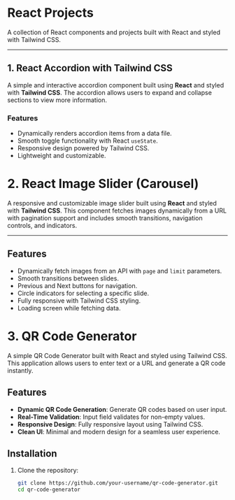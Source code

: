 # React Projects

A collection of React components and projects built with React and styled with Tailwind CSS.

---

## 1. React Accordion with Tailwind CSS

A simple and interactive accordion component built using **React** and styled with **Tailwind CSS**. The accordion allows users to expand and collapse sections to view more information.

### Features

- Dynamically renders accordion items from a data file.
- Smooth toggle functionality with React `useState`.
- Responsive design powered by Tailwind CSS.
- Lightweight and customizable.

# 2. React Image Slider (Carousel)

A responsive and customizable image slider built using **React** and styled with **Tailwind CSS**. This component fetches images dynamically from a URL with pagination support and includes smooth transitions, navigation controls, and indicators.

---

## Features

- Dynamically fetch images from an API with `page` and `limit` parameters.
- Smooth transitions between slides.
- Previous and Next buttons for navigation.
- Circle indicators for selecting a specific slide.
- Fully responsive with Tailwind CSS styling.
- Loading screen while fetching data.

# 3. QR Code Generator

A simple QR Code Generator built with React and styled using Tailwind CSS. This application allows users to enter text or a URL and generate a QR code instantly.

## Features

- **Dynamic QR Code Generation**: Generate QR codes based on user input.
- **Real-Time Validation**: Input field validates for non-empty values.
- **Responsive Design**: Fully responsive layout using Tailwind CSS.
- **Clean UI**: Minimal and modern design for a seamless user experience.

## Installation

1. Clone the repository:
   ```bash
   git clone https://github.com/your-username/qr-code-generator.git
   cd qr-code-generator





